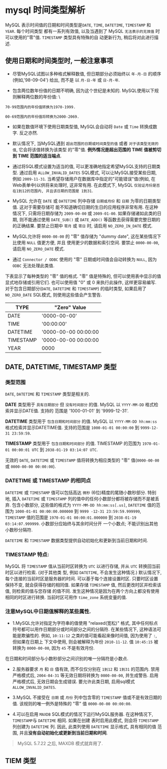 # mysql 时间类型解析

MySQL 表示时间值的日期和时间类型是`DATE`, `TIME`, `DATETIME`, `TIMESTAMP` 和 `YEAR`. 每个时间类型
都有一系列有效值, 以及当遇到了 MySQL `无法表示的无效值` 时可以使用的"零"值. `TIMESTAMP` 类型具有特殊的自
动更新行为, 稍后将对此进行描述.

## 使用日期和时间类型时, 一般注意事项

- 尽管MySQL试图以多种格式解释数值, 但日期部分必须始终以 `年-月-日` 的顺序(例如,'98-09-04') 给出, 而不是
以 `月-日-年` 或 `日-月-年`.

- 包含两位数年份值的日期不明确, 因为这个世纪是未知的. MySQL使用以下规则解释两位数的年份值: \
```
70-99范围内的年份值转换为1970-1999.

00-69范围内的年份值将转换为2000-2069.
```

- 如果在数值环境下使用日期类型值, MySQL会自动将 `Date` 或 `Time` 转换成数字. 反之亦然.

- 默认情况下, 当MySQL遇到 `超出范围的日期或时间类型的值` 或者 `对于该类型无效的值`, 它会将该值转换为该类型
的"零"值. **例外情况是超出范围的 TIME 值被剪切到 TIME 范围的适当端点**.

- 通过将SQL模式设置为适当的值, 可以更准确地指定希望MySQL支持的日期类型. 通过启用 `ALLOW_INVALID_DATES`
SQL模式, 可以让MySQL接受某些日期, 例如 `2009-11-31`. 当希望存储用户在数据库中指定的"可能错误"值(例如, 在
Web表单中)以供将来处理时, 这非常有用. 在此模式下, MySQL `仅验证月份是否在1到12的范围内, 并且该日期的范围是
1到31`.
 
- MySQL 允许在 `DATE` 或 `DATETIME` 列中存储 `日期或月份` 和 `日期` 为零的日期类型值. 这对于需要存储可
能不知道确切日期的生日的应用程序非常有用.  在这种情况下, 只需将日期存储为 `2009-00-00` 或 `2009-01-00`. 
如果存储诸如此类的日期, 则不能通过使用 `DATE_SUB()` 或 `DATE_ADD()` 等函数去获得需要完整日期的的正确结果.
要禁止日期中 `零月` 或 `零日` 时, 请启用 `NO_ZERO_IN_DATE` 模式.

- MySQL允许将 `0000-00-00` 的 "零" 值存储为 "dummy date", 这在某些情况下比使用 `NULL` 值更方便, 并且
使用更少的数据和索引空间. 要禁止 `0000-00-00`, 请启用 `NO_ZERO_DATE` 模式.

- 通过 `Connector / ODBC` 使用的 "零" 日期或时间值会自动转换为 `NULL`, 因为 `ODBC` 无法处理此类值.

下表显示了每种类型的 "零" 值的格式. "零" 值是特殊的, 但可以使用表中显示的值显式地存储或引用它们. 也可以使用值
"0" 或 0 来执行此操作, 这样更容易编写. 对于包含日期部分(`DATE`, `DATETIME` 和 `TIMESTAMP`) 的临时类型, 
如果启用了 `NO_ZERO_DATE` SQL模式, 则使用这些值会产生警告.

| TYPE | "Zero" Value |
| --- | --- |
| DATE | '0000-00-00' |
| TIME | '00:00:00' |
| DATETIME | '0000-00-00 00:00:00 |
| TIMESTAMP | '0000-00-00 00:00:00 |
| YEAR | 0000 |


## DATE, DATETIME, TIMESTAMP 类型

### 类型范围 

`DATE`, `DATETIME` 和 `TIMESTAMP` 类型是相关的.

**DATE** 类型用于 `具有日期部分` 但 `没有时间部分` 的值. MySQL 以 `YYYY-MM-DD` 格式检索并显示DATE值. 支持的
范围是 '1000-01-01' 到 '9999-12-31'.

**DATETIME** 类型用于 `包含日期和时间部分` 的值. MySQL 以 `YYYY-MM-DD hh:mm:ss` 格式检索并显示DATETIME值. 
支持的范围是 `1000-01-01 00:00:00` 到 `9999-12-31 23:59:59`.

**TIMESTAMP** 类型用于 `包含日期和时间部分` 的值. TIMESTAMP 的范围为 `1970-01-01 00:00:01 UTC` 到 
`2038-01-19 03:14:07 UTC`.

无效的 `DATE`, `DATETIME` 或 `TIMESTAMP` 值将转换为相应类型的 "零" 值(`0000-00-00` 或 `0000-00-00 00:00:00`).


### DATETIME 或 TIMESTAMP 的相同点

`DATETIME` 或 `TIMESTAMP` 值可以包括高达 `微秒` (6位)精度的尾随小数秒部分. 特别地, 插入 `DATETIME` 或 
`TIMESTAMP` 列的值中的任何小数部分都将被存储而不是被丢弃. 包含小数部分, 这些值的格式为 `YYYY-MM-DD hh:mm:ss[.us]`,
`DATETIME` 值的范围为 `1000-01-01 00:00:00.000000` 到 `9999 -12-31 23:59:59.999999`, `TIMESTAMP`
值的范围是 `1970-01-01 00:00:01.000000` 到 `2038-01-19 03:14:07.999999`. 小数部分应始终与其余时间分开
一个小数点; 不能识别出其他小数秒分隔符.

`DATETIME` 和 `TIMESTAMP` 数据类型提供自动初始化和更新到当前日期和时间.


### TIMESTAMP 特点:

MySQL 将 `TIMESTAMP` 值从当前时区转换为 `UTC` 以进行存储, 并从 `UTC` 转换回当前时区以进行检索. (对于其他类
型, 例如 `DATETIME`, 不会发生这种情况.) 默认情况下, 每个连接的当前时区是服务器的时间. 可以基于每个连接设置时区. 
只要时区设置保持不变, 就会获得存储的相同值. 如果存储 `TIMESTAMP` 值, 然后更改时区并检索该值, 则检索的值与您存储
的值不同. 发生这种情况是因为在两个方向上都没有使用相同的时区进行转换. 当前时区可用作 `time_zone` 系统变量的值.


### **注意MySQL中日期值解释的某些属性.**

- 1.MySQL允许对指定为字符串的值使用 "relaxed(宽松)" 格式, 其中任何标点符号都可以用作日期部分或时间部分之间的分隔符. 
在某些情况下, 这种语法可能是欺骗性的. 例如, `10:11:12` 之类的值可能看起来像时间值, 因为使用了 `:`, 但如果在日期上
下文中使用, 则会被解释为年份 `2010-11-12`. 值 `10:45:15` 被转换为 `0000-00-00`, 因为 `45` 不是有效月份.

在日期和时间部分与小数秒部分之间识别的唯一分隔符是小数点.

- 2.服务器要求 `月` 和 `日` 值有效, 而不仅仅分别在 `1到12` 和 `1到31` 的范围内. 禁用严格模式后, `2004-04-31` 
等无效日期将转换为 `0000-00-00`, 并生成警告. 启用严格模式后, 无效日期会生成错误. 要允许此类日期, 启用sql模式
`ALLOW_INVALID_DATES`.

- 3.MySQL 不接受在 `日期` 或 `月份` 列中包含零的 `TIMESTAMP` 值或不是有效日期的值. 该规则的唯一例外是特殊的 
"零" 值 `0000-00-00 00:00:00`.

- 4.可以在启用 `MAXDB` SQL模式的情况下运行MySQL服务器. 在这种情况下, `TIMESTAMP`与 `DATETIME` 相同. 如果在创建
表时启用此模式, 则会将 `TIMESTAMP` 列创建为 `DATETIME` 列. 因此, 此类列使用 `DATETIME` 显示格式, 具有相同的值
范围, 并且**没有自动初始化或更新到当前日期和时间**.

> MySQL 5.7.22 之后, MAXDB 模式就弃用了.


## TIEM 类型
